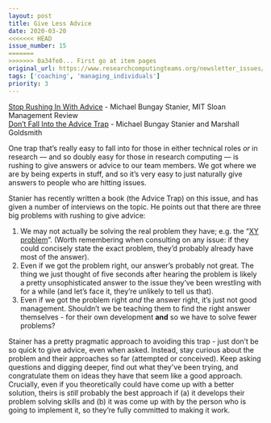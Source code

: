 ```yaml
---
layout: post
title: Give Less Advice
date: 2020-03-20
<<<<<<< HEAD
issue_number: 15
=======
>>>>>>> 0a34fe0... First go at item pages
original_url: https://www.researchcomputingteams.org/newsletter_issues/0015
tags: ['coaching', 'managing_individuals']
priority: 3
---
```


<!-- markdownlint-disable MD033 -->
<!-- markdownlint-disable MD041 -->
<!-- markdownlint-disable MD049 -->

[Stop Rushing In With Advice](https://sloanreview.mit.edu/article/stop-rushing-in-with-advice/) - Michael Bungay Stanier, MIT Sloan Management Review<br/>
[Don’t Fall Into the Advice Trap](https://www.marshallgoldsmith.com/articles/dont-fall-into-the-advice-trap/) - Michael Bungay Stanier and Marshall Goldsmith

One trap that’s really easy to fall into for those in either technical roles *or* in research — and so doubly easy for those in research computing — is rushing to give answers or advice to our team members.  We got where we are by being experts in stuff, and so it’s very easy to just naturally give answers to people who are hitting issues.

Stanier has recently written a book (the Advice Trap) on this issue, and has given a number of interviews on the topic.  He points out that there are three big problems with rushing to give advice:


1. We may not actually be solving the real problem they have; e.g. the “[XY problem](http://xyproblem.info)”.  (Worth remembering when consulting on any issue: if they could concisely state the exact problem, they’d probably already have most of the answer).
2. Even if we got the problem right, our answer’s probably not great.  The thing we just thought of five seconds after hearing the problem is likely a pretty unsophisticated answer to the issue they’ve been wrestling with for a while (and let’s face it, they’re unlikely to tell us that).
3. Even if we got the problem right *and* the answer right, it’s just not good management.  Shouldn’t we be teaching them to find the right answer themselves - for their own development **and** so we have to solve fewer problems?

Stainer has a pretty pragmatic approach to avoiding this trap - just don’t be so quick to give advice, even when asked.  Instead, stay curious about the problem and their approaches so far (attempted or conceived).  Keep asking questions and digging deeper, find out what they've been trying, and congratulate them on ideas they have that seem like a good approach.  Crucially, even if you theoretically could have come up with a better solution, theirs is *still* probably the best approach if (a) it develops their problem solving skills and (b) it was come up with by the person who is going to implement it, so they’re fully committed to making it work.
